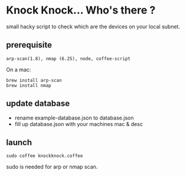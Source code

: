 # Knock Knock... Who's there ?

small hacky script to check which are the devices on your local subnet.

## prerequisite

	arp-scan(1.8), nmap (6.25), node, coffee-script

On a mac:

	brew install arp-scan
	brew install nmap

## update database

* rename example-database.json to database.json
* fill up database.json with your machines mac & desc

## launch

	sudo coffee knockknock.coffee

sudo is needed for arp or nmap scan.
